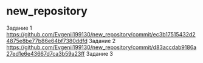 # new_repository
Задание 1
https://github.com/Evgenii199130/new_repository/commit/ec3b17515432d24875e8be77b86e64bf7380ddfd
Задание 2
https://github.com/Evgenii199130/new_repository/commit/d83accdab9186a27ed1e6e43667d7ca3b59a23ff
Задание 3
